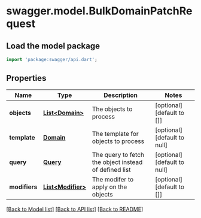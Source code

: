 # swagger.model.BulkDomainPatchRequest

## Load the model package
```dart
import 'package:swagger/api.dart';
```

## Properties
Name | Type | Description | Notes
------------ | ------------- | ------------- | -------------
**objects** | [**List&lt;Domain&gt;**](Domain.md) | The objects to process | [optional] [default to []]
**template** | [**Domain**](Domain.md) | The template for objects to process | [optional] [default to null]
**query** | [**Query**](Query.md) | The query to fetch the object instead of defined list | [optional] [default to null]
**modifiers** | [**List&lt;Modifier&gt;**](Modifier.md) | The modifer to apply on the objects | [optional] [default to []]

[[Back to Model list]](../README.md#documentation-for-models) [[Back to API list]](../README.md#documentation-for-api-endpoints) [[Back to README]](../README.md)


